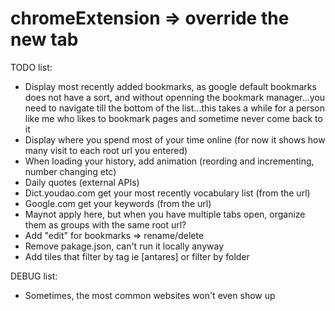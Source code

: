 # chromeExtension => override the new tab
TODO list:
* Display most recently added bookmarks, as google default bookmarks does not have a sort, and without openning the bookmark manager...you need to navigate till the bottom of the list...this takes a while for a person like me who likes to bookmark pages and sometime never come back to it
* Display where you spend most of your time online (for now it shows how many visit to each root url you entered)
* When loading your history, add animation (reording and incrementing, number changing etc)
* Daily quotes (external APIs)
* Dict.youdao.com get your most recently vocabulary list (from the url)
* Google.com get your keywords (from the url)
* Maynot apply here, but when you have multiple tabs open, organize them as groups with the same root url?
* Add "edit" for bookmarks => rename/delete
* Remove pakage.json, can't run it locally anyway
* Add tiles that filter by tag ie [antares] or filter by folder

DEBUG list:
* Sometimes, the most common websites won't even show up
